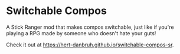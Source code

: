 # Switchable Compos

A Stick Ranger mod that makes compos switchable, just like if you're playing a RPG made by someone who doesn't hate your guts!

Check it out at https://hert-danbruh.github.io/switchable-compos-sr.